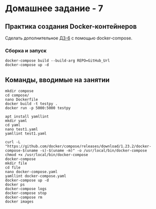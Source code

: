 # Домашнее задание - 7

## Практика создания Docker-контейнеров

Сделать дополнительное [ДЗ-6](https://github.com/kovasorov/DevOpsCourse/tree/master/homework_06) с помощью docker-compose.

### Сборка и запуск

```Shell
docker-compose build --build-arg REPO=GitHub_Url
docker-compose up -d
```

## Команды, вводимые на занятии

```Shell
mkdir compose
cd compose/
nano Dockerfile
docker build -t testpy .
docker run -p 5000:5000 testpy

apt install yamllint
mkdir yaml
cd yaml
nano test1.yaml
yamllint test1.yaml

curl -L "https://github.com/docker/compose/releases/download/1.23.2/docker-compose-$(uname -s)-$(uname -m)" -o /usr/local/bin/docker-compose
chmod +x /usr/local/bin/docker-compose
docker-compose
mkdir file
cd file
nano docker-compose.yaml
yamllint docker-compose.yaml
docker-compose up -d
docker ps
docker-compose logs
docker-compose stop
docker-compose rm
docker images
```